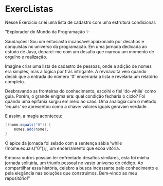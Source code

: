 # ExercListas
Nesse Exercicio criei uma lista de cadastro com uma estrutura condicional.

"Explorador do Mundo da Programação ✨

Saudações! Sou um entusiasta incansável apaixonado por desafios e conquistas no universo da programação. Em uma jornada dedicada ao estudo de Java, deparei-me com um desafio que marcou um momento de orgulho e realização.

Imagine criar uma lista de cadastro de pessoas, onde a adição de nomes era simples, mas a lógica por trás intrigante. A reviravolta veio quando decidi que a entrada do número '0' encerraria a lista e revelaria um relatório completo.

Desbravando as fronteiras do conhecimento, escolhi o fiel 'do-while' como guia. Porém, o grande enigma era: qual condição fecharia o ciclo? Foi quando uma epifania surgiu em meio ao caos. Uma analogia com o método 'equals' se apresentou como a chave: valores iguais geravam verdade.

E assim, a magia aconteceu:

```java
(!nome.equals("0")) {
    nomes.add(nome);
}
```

O ápice da jornada foi selado com a sentença sábia 'while (!nome.equals("0"));', um encerramento que ecoa vitória.

Embora outros possam ter enfrentado desafios similares, esta foi minha jornada solitária, um triunfo pessoal no vasto universo do código. Ao compartilhar essa história, celebro a busca incessante pelo conhecimento e pela elegância nas soluções que construímos. Bem-vindo ao meu repositório!"
